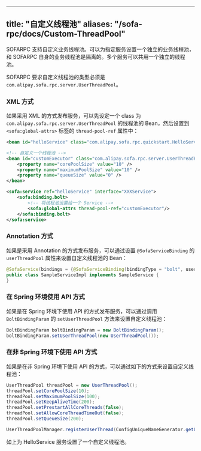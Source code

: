 
---

title: "自定义线程池"
aliases: "/sofa-rpc/docs/Custom-ThreadPool"
---

SOFARPC 支持自定义业务线程池。可以为指定服务设置一个独立的业务线程池，和 SOFARPC 自身的业务线程池是隔离的。多个服务可以共用一个独立的线程池。

SOFARPC 要求自定义线程池的类型必须是 `com.alipay.sofa.rpc.server.UserThreadPool`。

### XML 方式

如果采用 XML 的方式发布服务，可以先设定一个 class 为 `com.alipay.sofa.rpc.server.UserThreadPool` 的线程池的 Bean，然后设置到 `<sofa:global-attrs>` 标签的 `thread-pool-ref` 属性中：

```xml
<bean id="helloService" class="com.alipay.sofa.rpc.quickstart.HelloService"/>

<!-- 自定义一个线程池 -->
<bean id="customExecutor" class="com.alipay.sofa.rpc.server.UserThreadPool" init-method="init">
    <property name="corePoolSize" value="10" />
    <property name="maximumPoolSize" value="10" />
    <property name="queueSize" value="0" />
</bean>

<sofa:service ref="helloService" interface="XXXService">
    <sofa:binding.bolt>
        <!-- 将线程池设置给一个 Service -->
        <sofa:global-attrs thread-pool-ref="customExecutor"/>
    </sofa:binding.bolt>
</sofa:service>
```

### Annotation 方式

如果是采用 Annotation 的方式发布服务，可以通过设置 `@SofaServiceBinding` 的 `userThreadPool` 属性来设置自定义线程池的 Bean：

```java
@SofaService(bindings = {@SofaServiceBinding(bindingType = "bolt", userThreadPool = "customThreadPool")})
public class SampleServiceImpl implements SampleService {
}
```

### 在 Spring 环境使用 API 方式

如果是在 Spring 环境下使用 API 的方式发布服务，可以通过调用 `BoltBindingParam` 的 `setUserThreadPool` 方法来设置自定义线程池：

```java
BoltBindingParam boltBindingParam = new BoltBindingParam();
boltBindingParam.setUserThreadPool(new UserThreadPool());
```

### 在非 Spring 环境下使用 API 方式

如果是在非 Spring 环境下使用 API 的方式，可以通过如下的方式来设置自定义线程池：

```java
UserThreadPool threadPool = new UserThreadPool();
threadPool.setCorePoolSize(10);
threadPool.setMaximumPoolSize(100);
threadPool.setKeepAliveTime(200);
threadPool.setPrestartAllCoreThreads(false);
threadPool.setAllowCoreThreadTimeOut(false);
threadPool.setQueueSize(200);

UserThreadPoolManager.registerUserThread(ConfigUniqueNameGenerator.getUniqueName(providerConfig), threadPool);
```

如上为 HelloService 服务设置了一个自定义线程池。

